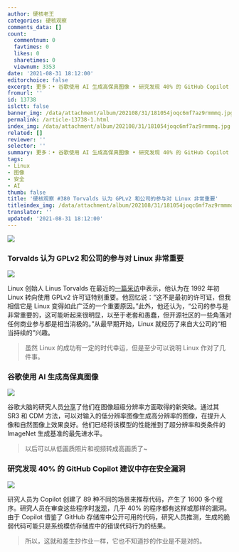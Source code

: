 ```yaml
---
author: 硬核老王
categories: 硬核观察
comments_data: []
count:
  commentnum: 0
  favtimes: 0
  likes: 0
  sharetimes: 0
  viewnum: 3353
date: '2021-08-31 18:12:00'
editorchoice: false
excerpt: 更多：• 谷歌使用 AI 生成高保真图像 • 研究发现 40% 的 GitHub Copilot 建议中存在安全漏洞
fromurl: ''
id: 13738
islctt: false
banner_img: /data/attachment/album/202108/31/181054joqc6mf7az9rmmmq.jpg
permalink: /article-13738-1.html
index_img: /data/attachment/album/202108/31/181054joqc6mf7az9rmmmq.jpg
related: []
reviewer: ''
selector: ''
summary: 更多：• 谷歌使用 AI 生成高保真图像 • 研究发现 40% 的 GitHub Copilot 建议中存在安全漏洞
tags:
- Linux
- 图像
- 安全
- AI
thumb: false
title: '硬核观察 #380 Torvalds 认为 GPLv2 和公司的参与对 Linux 非常重要'
titleindex_img: /data/attachment/album/202108/31/181054joqc6mf7az9rmmmq.jpg
translator: ''
updated: '2021-08-31 18:12:00'
---
```


![](/data/attachment/album/202108/31/181054joqc6mf7az9rmmmq.jpg)


### Torvalds 认为 GPLv2 和公司的参与对 Linux 非常重要


![](/data/attachment/album/202108/31/181104qcqpp776apjpeiae.jpg)


Linux 创始人 Linus Torvalds 在最近的[一篇采访](https://www.zdnet.com/article/linus-torvalds-on-linuxs-30th-birthday/)中表示，他认为在 1992 年初 Linux 转向使用 GPLv2 许可证特别重要。他回忆说：“这不是最初的许可证，但我相信它是 Linux 变得如此广泛的一个重要原因。”此外，他还认为，“公司的参与是非常重要的，这可能听起来很明显，以至于老套和愚蠢，但开源社区的一些角落对任何商业参与都是相当消极的。”从最早期开始，Linux 就经历了来自大公司的“相当持续的”兴趣。



> 
> 虽然 Linux 的成功有一定的时代幸运，但是至少可以说明 Linux 作对了几件事。
> 
> 
> 


### 谷歌使用 AI 生成高保真图像


![](/data/attachment/album/202108/31/181123ppq3p1id7vc3qczu.jpg)


谷歌大脑的研究人员[分享](https://petapixel.com/2021/08/30/googles-new-ai-photo-upscaling-tech-is-jaw-dropping/)了他们在图像超级分辨率方面取得的新突破。通过其 SR3 和 CDM 方法，可以对输入的低分辨率图像生成高分辨率的图像，在提升人像和自然图像上效果良好。他们已经将该模型的性能推到了超分辨率和类条件的 ImageNet 生成基准的最先进水平。



> 
> 以后可以从低画质照片和视频转成高画质了~
> 
> 
> 


### 研究发现 40% 的 GitHub Copilot 建议中存在安全漏洞


![](/data/attachment/album/202108/31/181140ydadzid2cbv767dl.jpg)


研究人员为 Copilot 创建了 89 种不同的场景来推荐代码，产生了 1600 多个程序。研究人员在审查这些程序时[发现](https://www.techradar.com/news/github-autopilot-highly-likely-to-introduce-bugs-and-vulnerabilities-report-claims)，几乎 40% 的程序都有这样或那样的漏洞。由于 Copilot 借鉴了 GitHub 存储库中公开可用的代码，研究人员推测，生成的脆弱代码可能只是系统模仿存储库中的错误代码行为的结果。



> 
> 所以，这就和差生抄作业一样，它也不知道抄的作业是不是对的。
> 
> 
>